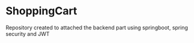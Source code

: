 # ShoppingCart
Repository created to attached the backend part using springboot, spring security and JWT
